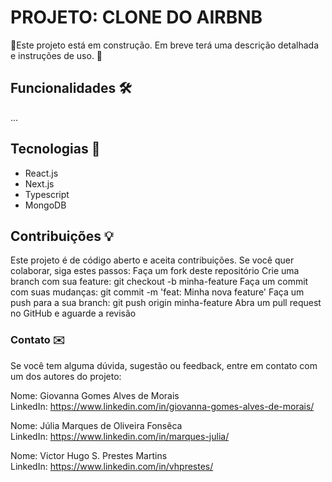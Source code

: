 # PROJETO: CLONE DO AIRBNB
🚧Este projeto está em construção. Em breve terá uma descrição detalhada e instruções de uso. 🚧

## Funcionalidades 🛠️
...

## Tecnologias 🚀
- React.js
- Next.js
- Typescript
- MongoDB

## Contribuições 💡
Este projeto é de código aberto e aceita contribuições. Se você quer colaborar, siga estes passos:
Faça um fork deste repositório
Crie uma branch com sua feature: git checkout -b minha-feature
Faça um commit com suas mudanças: git commit -m 'feat: Minha nova feature'
Faça um push para a sua branch: git push origin minha-feature
Abra um pull request no GitHub e aguarde a revisão

### Contato ✉️
Se você tem alguma dúvida, sugestão ou feedback, entre em contato com um dos autores do projeto:

Nome: Giovanna Gomes Alves de Morais
<br/>
LinkedIn: https://www.linkedin.com/in/giovanna-gomes-alves-de-morais/

Nome: Júlia Marques de Oliveira Fonsêca
<br/>
LinkedIn: https://www.linkedin.com/in/marques-julia/

Nome: Victor Hugo S. Prestes Martins
<br/>
LinkedIn: https://www.linkedin.com/in/vhprestes/

